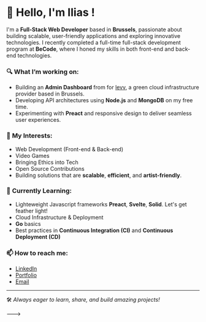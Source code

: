 # 👋 Hello, I'm Ilias !

I'm a **Full-Stack Web Developer** based in **Brussels**, passionate about building scalable, user-friendly applications and exploring innovative technologies. I recently completed a full-time full-stack development program at **BeCode**, where I honed my skills in both front-end and back-end technologies.

### 🔍 **What I’m working on:**
- Building an **Admin Dashboard** from for [levv](https://levv.io), a green cloud infrastructure provider based in Brussels.
- Developing API architectures using **Node.js** and **MongoDB** on my free time.
- Experimenting with **Preact** and responsive design to deliver seamless user experiences.


### 🎯 **My Interests:**
- Web Development (Front-end & Back-end)
- Video Games
- Bringing Ethics into Tech
- Open Source Contributions
- Building solutions that are **scalable**, **efficient**, and **artist-friendly**.

### 🌱 **Currently Learning:**
- Lighteweight Javascript frameworks **Preact**, **Svelte**, **Solid**. Let's get feather light!
- Cloud Infrastructure & Deployment
- **Go** basics
- Best practices in **Continuous Integration (CI)** and **Continuous Deployment (CD)**

### 📫 **How to reach me:**
- [LinkedIn](www.linkedin.com/in/ilias-benrhamous)
- [Portfolio](https://agasurfer.github.io/Portfolio/)
- [Email](iliasbendev@gmail.com)

---
 
🛠️ *Always eager to learn, share, and build amazing projects!*

--->
